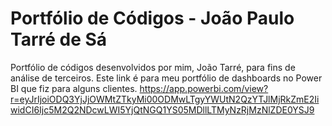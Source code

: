 # Portfólio de Códigos - João Paulo Tarré de Sá
Portfólio de códigos desenvolvidos por mim, João Tarré, para fins de análise de terceiros.
Este link é para meu portfólio de dashboards no Power BI que fiz para alguns clientes.
https://app.powerbi.com/view?r=eyJrIjoiODQ3YjJjOWMtZTkyMi00ODMwLTgyYWUtN2QzYTJlMjRkZmE2IiwidCI6Ijc5M2Q2NDcwLWI5YjQtNGQ1YS05MDllLTMyNzRjMzNlZDE0YSJ9
